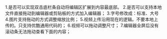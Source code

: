 
 1.是否可以实现双击底栏条自动将编辑区扩展到内容最底部。
 2.是否可以支持本地文件直接拖动到编辑器或剪贴板的方式加入编辑器；
 3.字号修改成：标准、大号
 4.图片支持拖动的方式调整缩放比例；
 5.视频上传沿用现在的逻辑。不要本地上传的。只支持优酷通用代码的；
 6.视频可以拖动调整尺寸；
 7.编辑器全屏后没有滚动条无法拖动查看下面的内容；
